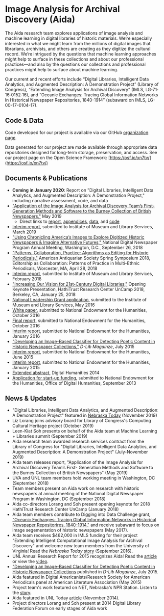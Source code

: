 # Image Analysis for Archival Discovery (Aida)

The Aida research team explores applications of image analysis and machine learning in digital libraries of historic materials. We’re especially interested in what we might learn from the millions of digital images that librarians, archivists, and others are creating as they digitize the cultural record. We’re intrigued by the questions that machine learning approaches might help to surface in these collections and about our professional practices&#8212;and also by the questions our collections and professional practices might help to surface about machine learning.

Our current and recent efforts include “Digital Libraries, Intelligent Data Analytics, and Augmented Description: A Demonstration Project” (Library of Congress), “Extending Image Analysis for Archival Discovery” (IMLS, LG‐71‐16‐0152‐16), and “Oceanic Exchanges: Tracing Global Information Networks In Historical Newspaper Repositories, 1840-1914” (subaward on IMLS, LG-00-17-0104-17).

## Code & Data
Code developed for our project is available via our GitHub [organization page](https://github.com/ProjectAida).  

Data generated for our project are made available through appropriate data repositories designed for long-term storage, preservation, and access. See our project page on the Open Science Framework: [https://osf.io/xn7tv/](https://osf.io/xn7tv/)

## Documents & Publications
* __Coming in January 2020__: Report on "Digital Libraries, Intelligent Data Analytics, and Augmented Description: A Demonstration Project," including narrative assessment, code, and data
* ["Application of the Image Analysis for Archival Discovery Team’s First- Generation Methods and Software to the Burney Collection of British Newspapers,"](https://digitalcommons.unl.edu/cdrhgrants/7/) May 2019
  * Direct links to [report](https://digitalcommons.unl.edu/cgi/viewcontent.cgi?article=1007&context=cdrhgrants), [appendices](https://digitalcommons.unl.edu/cgi/viewcontent.cgi?filename=0&article=1007&context=cdrhgrants&type=additional), [data](https://osf.io/u5twn/), and [code](https://github.com/ProjectAida/aida)
* [Interim report](https://digitalcommons.unl.edu/cdrhgrants/8/), submitted to Institute of Museum and Library Services, March 2019
* ["Using Chronicling America’s Images to Explore Digitized Historic Newspapers & Imagine Alternative Futures," ](http://digitalcommons.unl.edu/library_talks/143/) National Digital Newspaper Program Annual Meeting, Washington, D.C., September 26, 2018
* ["Patterns, Collaboration, Practice: Algorithms as Editing for Historic Periodicals,"](http://digitalcommons.unl.edu/library_talks/142/) American Antiquarian Society Spring Symposium 2018, Editorship as Collaboration: Patterns of Practice in Multi-Ethnic Periodicals, Worcester, MA, April 28, 2018
* [Interim report](http://digitalcommons.unl.edu/cdrhgrants/6), submitted to Institute of Museum and Library Services, February 2018
* ["Increasing Our Vision for 21st-Century Digital Libraries,"](http://digitalcommons.unl.edu/library_talks/144/) Opening Keynote Presentation, HathiTrust Research Center UnCamp 2018, Berkeley, CA, January 25, 2018
* [National Leadership Grant application](https://www.imls.gov/grants/awarded/lg-71-16-0152-16), submitted to the Institute of Museum and Library Services, May 2016
* [White paper](http://digitalcommons.unl.edu/cdrhgrants/4/), submitted to National Endowment for the Humanities, October 2016
* [Final report](http://digitalcommons.unl.edu/cdrhgrants/5/), submitted to National Endowment for the Humanities, October 2016
* [Interim report](http://digitalcommons.unl.edu/cdrhgrants/3/), submitted to National Endowment for the Humanities, January 2016
* ["Developing an Image-Based Classifier for Detecting Poetic Content in Historic Newspaper Collections,"](http://www.dlib.org/dlib/july15/lorang/07lorang.html) _D-Lib Magainze_, July 2015
* [Interim report](http://digitalcommons.unl.edu/cdrhgrants/2/), submitted to National Endowment for the Humanities, June 2015
* [Interim report](http://digitalcommons.unl.edu/cdrhgrants/1/), submitted to National Endowment for the Humanities, January 2015
* [Extended abstract](http://dharchive.org/paper/DH2014/Paper-851.xml), Digital Humanities 2014
* [Application for start-up funding](http://www.neh.gov/files/grants/university_of_nebraska_image_analysis_for_archival_discovery.pdf), submitted to National Endowment for the Humanities, Office of Digital Humanities, September 2013

## News & Updates
* "Digital Libraries, Intelligent Data Analytics, and Augmented Description: A Demonstration Project" featured in [Nebraska Today](https://news.unl.edu/newsrooms/today/article/nebraska-researchers-partner-with-library-of-congress/) (November 2019)
* Liz Lorang joins advisory board for Library of Congress's Computing Cultural Heritage project (October 2019)
* Leen-Kiat Soh presents on behalf of the Aida team at Machine Learning + Libraries summit (September 2019)
* Aida research team awarded research services contract from the Library of Congress for "Digital Libraries, Intelligent Data Analytics, and Augmented Description: A Demonstration Project" (July-November 2019)
* Aida team releases report, "Application of the Image Analysis for Archival Discovery Team’s First- Generation Methods and Software to the Burney Collection of British Newspapers" (May 2019)
* UVA and UNL team members hold working meeting in Washington, DC (September 2018)
* Team members present on Aida work on research with historic newspapers at annual meeting of the National Digital Newspaper Program in Washington, DC (September 2018)
* Aida co-directors Lorang and Soh present opening keynote for 2018 HathiTrust Research Center UnCamp (January 2018)
* Aida team members contribute to Digging into Data Challenge grant, ["Oceanic Exchanges: Tracing Global Information Networks in Historical Newspaper Repositorires, 1840-1914,"](https://diggingintodata.org/awards/2016/project/oceanic-exchanges-tracing-global-information-networks-historical-newspaper) and receive subaward to focus on image segementation of historic newspapers (May 2017).
* Aida team receives $462,000 in IMLS funding for their project "Extending Intelligent Computational Image Analysis for Archival Discovery" and welcome new team members from the University of Virginia! Read the _Nebraska Today_ [story](http://news.unl.edu/newsrooms/today/article/researchers-push-software-to-work-more-like-human-eye) (September 2016).
* UNL Annual Research Report for 2015 recognizes Aida! Read the [article](http://research.unl.edu/annualreport/2015/finding-poetry-amid-historic-news-pages/) or view the [video](https://youtu.be/D893Mu1S7RI?list=PL2C3zJJ2hPlAyFRnHpueG_GcdMX-RevN9).
* ["Developing an Image-Based Classifier for Detecting Poetic Content in Historic Newspaper Collections](http://www.dlib.org/dlib/july15/lorang/07lorang.html) published in _D-Lib Magainze_, July 2015.
* Aida featured in Digital Americanists/Research Society for American Periodicals panel at American Literature Association (May 2015)
* Project team's work featured on NET, Nebraska's NPR Station. Listen to the [story](http://netnebraska.org/article/culture/943643/how-find-poem-200-year-old-newspapers).
* Aida featured in UNL Today [article](http://news.unl.edu/newsrooms/unltoday/article/project-mines-8-million-news-pages-for-poetry/) (November 2014).
* Project directors Lorang and Soh present at 2014 Digital Library Federation Forum on early stages of Aida work
